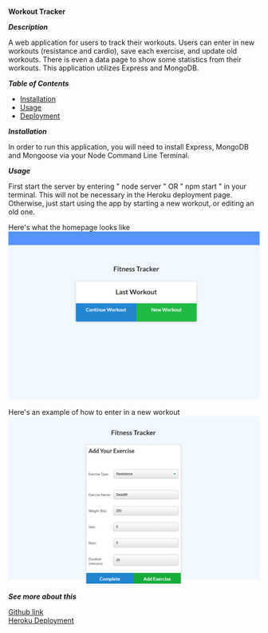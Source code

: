 **Workout Tracker**

**_Description_**

A web application for users to track their workouts. Users can enter in new workouts (resistance and cardio), save each exercise, and update old workouts. There is even a data page to show some statistics from their workouts.
This application utilizes Express and MongoDB.

**_Table of Contents_**

- [Installation](#Installation)
- [Usage](#Usage)
- [Deployment](#More)

<a name="Installation">**_Installation_**</a>

In order to run this application, you will need to install Express, MongoDB and Mongoose via your Node Command Line Terminal.

<a name="Usage">**_Usage_**</a>

First start the server by entering " node server " OR " npm start " in your terminal. This will not be necessary in the Heroku deployment page. Otherwise, just start using the app by starting a new workout, or editing an old one.

Here's what the homepage looks like
![Image of homepage](/assets/home.png)

Here's an example of how to enter in a new workout
![Image of exercise](/assets/exercise.png)

<a name="More">**_See more about this_**</a>

[Github link](www.github.com/tedwar52/Workout-Tracker)  
[Heroku Deployment](tedwar52@gmail.com)
